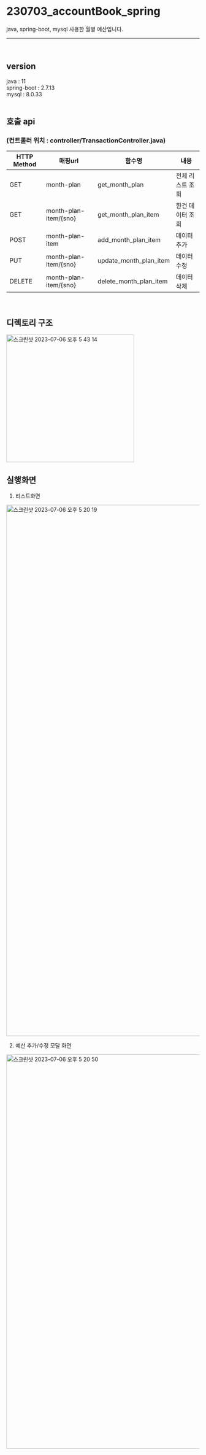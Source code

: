 # 230703_accountBook_spring
java, spring-boot, mysql 사용한 월별 예산입니다. 
<hr><br>

## version
java : 11<br>
spring-boot : 2.7.13<br>
mysql : 8.0.33
<br><br>

## 호출 api
### (컨트롤러 위치 : controller/TransactionController.java)
|HTTP Method|매핑url|함수명|내용|
|---|---|---|---|
|GET|month-plan|get_month_plan|전체 리스트 조회|
|GET|month-plan-item/{sno}|get_month_plan_item|한건 데이터 조회|
|POST|month-plan-item|add_month_plan_item|데이터 추가|
|PUT|month-plan-item/{sno}|update_month_plan_item|데이터 수정|
|DELETE|month-plan-item/{sno}|delete_month_plan_item|데이터 삭제|
<br>


## 디렉토리 구조
<img width="333" alt="스크린샷 2023-07-06 오후 5 43 14" src="https://github.com/cyes7126/190128_OpenProject_Spring/assets/46583544/8b42c8a3-62d5-43e4-b53f-80680acce16a">

## 실행화면
1. 리스트화면
<img width="1385" alt="스크린샷 2023-07-06 오후 5 20 19" src="https://github.com/cyes7126/190128_OpenProject_Spring/assets/46583544/50faec99-c2fe-4650-a083-19e406ad5a15">

2. 예산 추가/수정 모달 화면
<img width="1028" alt="스크린샷 2023-07-06 오후 5 20 50" src="https://github.com/cyes7126/190128_OpenProject_Spring/assets/46583544/13cad033-10a7-4453-b311-9d269d63aa5d">



